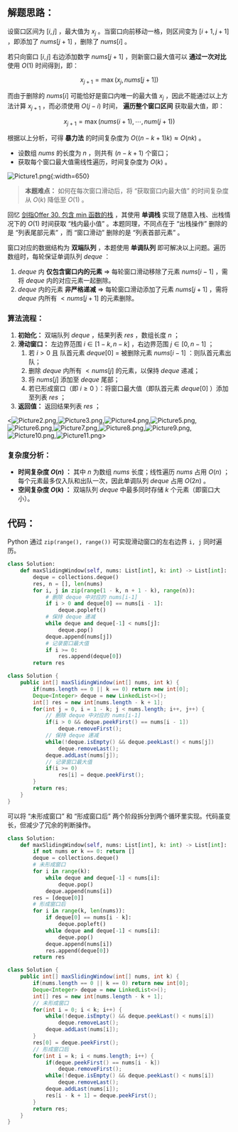 ## 解题思路：

设窗口区间为 $[i, j]$ ，最大值为 $x_j$ 。当窗口向前移动一格，则区间变为 $[i+1,j+1]$ ，即添加了 $nums[j + 1]$ ，删除了 $nums[i]$ 。

若只向窗口 $[i, j]$ 右边添加数字 $nums[j + 1]$ ，则新窗口最大值可以 **通过一次对比** 使用 $O(1)$ 时间得到，即：

$$
x_{j+1} = \max(x_{j}, nums[j + 1])
$$

而由于删除的 $nums[i]$ 可能恰好是窗口内唯一的最大值 $x_j$ ，因此不能通过以上方法计算 $x_{j+1}$ ，而必须使用 $O(j-i)$ 时间， **遍历整个窗口区间** 获取最大值，即：

$$
x_{j+1} = \max(nums(i+1), \cdots , num(j+1))
$$

根据以上分析，可得 **暴力法** 的时间复杂度为 $O((n-k+1)k) \approx O(nk)$ 。

- 设数组 $nums$ 的长度为 $n$ ，则共有 $(n-k+1)$ 个窗口；
- 获取每个窗口最大值需线性遍历，时间复杂度为 $O(k)$ 。

![Picture1.png](https://pic.leetcode-cn.com/1600878237-pBiBdf-Picture1.png){:width=650}

> **本题难点：** 如何在每次窗口滑动后，将 “获取窗口内最大值” 的时间复杂度从 $O(k)$ 降低至 $O(1)$ 。

回忆 [剑指Offer 30. 包含 min 函数的栈](https://leetcode-cn.com/problems/bao-han-minhan-shu-de-zhan-lcof/solution/mian-shi-ti-30-bao-han-minhan-shu-de-zhan-fu-zhu-z/) ，其使用 **单调栈** 实现了随意入栈、出栈情况下的 $O(1)$ 时间获取 “栈内最小值” 。本题同理，不同点在于 “出栈操作” 删除的是 “列表尾部元素” ，而 “窗口滑动” 删除的是 “列表首部元素” 。

窗口对应的数据结构为 **双端队列** ，本题使用 **单调队列** 即可解决以上问题。遍历数组时，每轮保证单调队列 $deque$ ：

1. $deque$ 内 **仅包含窗口内的元素** $\Rightarrow$ 每轮窗口滑动移除了元素 $nums[i - 1]$ ，需将 $deque$ 内的对应元素一起删除。
2. $deque$ 内的元素 **非严格递减** $\Rightarrow$ 每轮窗口滑动添加了元素 $nums[j + 1]$ ，需将 $deque$ 内所有 $< nums[j + 1]$ 的元素删除。

### 算法流程：

1. **初始化：** 双端队列 $deque$ ，结果列表 $res$ ，数组长度 $n$ ；
2. **滑动窗口：** 左边界范围 $i \in [1 - k, n - k]$ ，右边界范围 $j \in [0, n - 1]$ ；
   1. 若 $i > 0$ 且 队首元素 $deque[0]$  $=$ 被删除元素 $nums[i - 1]$ ：则队首元素出队；
   2. 删除 $deque$ 内所有 $< nums[j]$ 的元素，以保持 $deque$ 递减；
   3. 将 $nums[j]$ 添加至 $deque$ 尾部；
   4. 若已形成窗口（即 $i \geq 0$ ）：将窗口最大值（即队首元素 $deque[0]$ ）添加至列表 $res$ ；
3. **返回值：** 返回结果列表 $res$ ；

<![Picture2.png](https://pic.leetcode-cn.com/1600878237-EsFWhx-Picture2.png),![Picture3.png](https://pic.leetcode-cn.com/1600878237-EYkUHE-Picture3.png),![Picture4.png](https://pic.leetcode-cn.com/1600878237-YoQeRX-Picture4.png),![Picture5.png](https://pic.leetcode-cn.com/1600878237-cFWnrv-Picture5.png),![Picture6.png](https://pic.leetcode-cn.com/1600878237-jrguEx-Picture6.png),![Picture7.png](https://pic.leetcode-cn.com/1600878237-NCrTNi-Picture7.png),![Picture8.png](https://pic.leetcode-cn.com/1600878237-KPnHbt-Picture8.png),![Picture9.png](https://pic.leetcode-cn.com/1600878237-ndEtNd-Picture9.png),![Picture10.png](https://pic.leetcode-cn.com/1600878237-WnULJt-Picture10.png),![Picture11.png](https://pic.leetcode-cn.com/1600878237-omRkXY-Picture11.png)>

### 复杂度分析：

- **时间复杂度 $O(n)$ ：** 其中 $n$ 为数组 $nums$ 长度；线性遍历 $nums$ 占用 $O(n)$ ；每个元素最多仅入队和出队一次，因此单调队列 $deque$ 占用 $O(2n)$ 。
- **空间复杂度 $O(k)$ ：** 双端队列 $deque$ 中最多同时存储 $k$ 个元素（即窗口大小）。

## 代码：

Python 通过 `zip(range(), range())` 可实现滑动窗口的左右边界 `i, j` 同时遍历。

```Python []
class Solution:
    def maxSlidingWindow(self, nums: List[int], k: int) -> List[int]:
        deque = collections.deque()
        res, n = [], len(nums)
        for i, j in zip(range(1 - k, n + 1 - k), range(n)):
            # 删除 deque 中对应的 nums[i-1]
            if i > 0 and deque[0] == nums[i - 1]:
                deque.popleft()
            # 保持 deque 递减
            while deque and deque[-1] < nums[j]:
                deque.pop()
            deque.append(nums[j])
            # 记录窗口最大值
            if i >= 0:
                res.append(deque[0])
        return res
```

```Java []
class Solution {
    public int[] maxSlidingWindow(int[] nums, int k) {
        if(nums.length == 0 || k == 0) return new int[0];
        Deque<Integer> deque = new LinkedList<>();
        int[] res = new int[nums.length - k + 1];
        for(int j = 0, i = 1 - k; j < nums.length; i++, j++) {
            // 删除 deque 中对应的 nums[i-1]
            if(i > 0 && deque.peekFirst() == nums[i - 1])
                deque.removeFirst();
            // 保持 deque 递减
            while(!deque.isEmpty() && deque.peekLast() < nums[j])
                deque.removeLast();
            deque.addLast(nums[j]);
            // 记录窗口最大值
            if(i >= 0)
                res[i] = deque.peekFirst();
        }
        return res;
    }
}
```

可以将 “未形成窗口” 和 “形成窗口后” 两个阶段拆分到两个循环里实现。代码虽变长，但减少了冗余的判断操作。

```Python []
class Solution:
    def maxSlidingWindow(self, nums: List[int], k: int) -> List[int]:
        if not nums or k == 0: return []
        deque = collections.deque()
        # 未形成窗口
        for i in range(k):
            while deque and deque[-1] < nums[i]:
                deque.pop()
            deque.append(nums[i])
        res = [deque[0]]
        # 形成窗口后
        for i in range(k, len(nums)):
            if deque[0] == nums[i - k]:
                deque.popleft()
            while deque and deque[-1] < nums[i]:
                deque.pop()
            deque.append(nums[i])
            res.append(deque[0])
        return res
```

```Java []
class Solution {
    public int[] maxSlidingWindow(int[] nums, int k) {
        if(nums.length == 0 || k == 0) return new int[0];
        Deque<Integer> deque = new LinkedList<>();
        int[] res = new int[nums.length - k + 1];
        // 未形成窗口
        for(int i = 0; i < k; i++) {
            while(!deque.isEmpty() && deque.peekLast() < nums[i])
                deque.removeLast();
            deque.addLast(nums[i]);
        }
        res[0] = deque.peekFirst();
        // 形成窗口后
        for(int i = k; i < nums.length; i++) {
            if(deque.peekFirst() == nums[i - k])
                deque.removeFirst();
            while(!deque.isEmpty() && deque.peekLast() < nums[i])
                deque.removeLast();
            deque.addLast(nums[i]);
            res[i - k + 1] = deque.peekFirst();
        }
        return res;
    }
}
```
